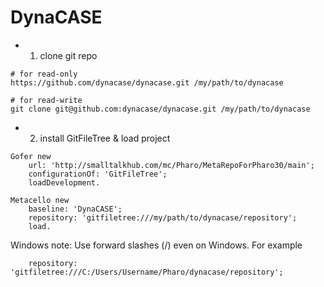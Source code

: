 DynaCASE
========


- 1. clone git repo
```
# for read-only
https://github.com/dynacase/dynacase.git /my/path/to/dynacase

# for read-write
git clone git@github.com:dynacase/dynacase.git /my/path/to/dynacase
```

 - 2. install GitFileTree & load project
```
Gofer new
	url: 'http://smalltalkhub.com/mc/Pharo/MetaRepoForPharo30/main';
	configurationOf: 'GitFileTree';
	loadDevelopment.

Metacello new
	baseline: 'DynaCASE';
	repository: 'gitfiletree:///my/path/to/dynacase/repository';
	load.
```
Windows note: Use forward slashes (/) even on Windows. For example
```
    repository: 'gitfiletree:///C:/Users/Username/Pharo/dynacase/repository';
```
